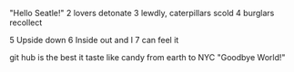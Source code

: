 "Hello Seatle!"
2 lovers detonate
3 lewdly, caterpillars scold
4 burglars recollect


5 Upside down
6 Inside out and I
7 can feel it


git hub is the
best it taste like
candy from earth to NYC
"Goodbye World!"